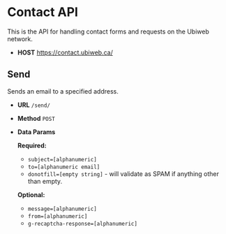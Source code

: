 # Contact API

This is the API for handling contact forms and requests on the Ubiweb network.

- 	**HOST**
	https://contact.ubiweb.ca/

## Send

Sends an email to a specified address.

*  **URL**
   `/send/`

*  **Method**
   `POST`

*  **Data Params**

   **Required:**
   - `subject=[alphanumeric]`
   - `to=[alphanumeric email]`
   - `donotfill=[empty string]` - will validate as SPAM if anything other than empty.

   **Optional:**
   - `message=[alphanumeric]`
   - `from=[alphanumeric]`
   - `g-recaptcha-response=[alphanumeric]`
